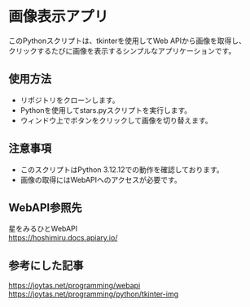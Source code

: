 # 画像表示アプリ
このPythonスクリプトは、tkinterを使用してWeb APIから画像を取得し、  
クリックするたびに画像を表示するシンプルなアプリケーションです。


## 使用方法
- リポジトリをクローンします。  
- Pythonを使用してstars.pyスクリプトを実行します。  
- ウィンドウ上でボタンをクリックして画像を切り替えます。  


## 注意事項
- このスクリプトはPython 3.12.12での動作を確認しております。  
- 画像の取得にはWebAPIへのアクセスが必要です。  


## WebAPI参照先
星をみるひとWebAPI  
https://hoshimiru.docs.apiary.io/


## 参考にした記事
https://joytas.net/programming/webapi  
https://joytas.net/programming/python/tkinter-img
